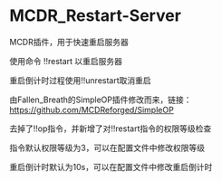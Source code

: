 # MCDR_Restart-Server
MCDR插件，用于快速重启服务器

使用命令 !!restart 以重启服务器

重启倒计时过程使用!!unrestart取消重启

由Fallen_Breath的SimpleOP插件修改而来，链接：https://github.com/MCDReforged/SimpleOP

去掉了!!op指令，并新增了对!!restart指令的权限等级检查

指令默认权限等级为3，可以在配置文件中修改权限等级

重启倒计时默认为10s，可以在配置文件中修改重启倒计时

